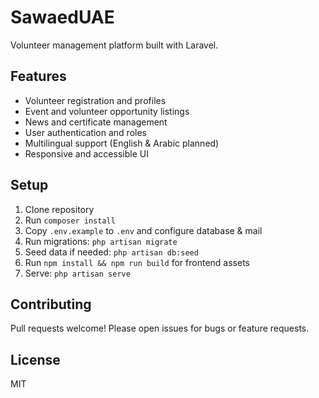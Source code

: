 # SawaedUAE

Volunteer management platform built with Laravel.

## Features

- Volunteer registration and profiles
- Event and volunteer opportunity listings
- News and certificate management
- User authentication and roles
- Multilingual support (English & Arabic planned)
- Responsive and accessible UI

## Setup

1. Clone repository
2. Run `composer install`
3. Copy `.env.example` to `.env` and configure database & mail
4. Run migrations: `php artisan migrate`
5. Seed data if needed: `php artisan db:seed`
6. Run `npm install && npm run build` for frontend assets
7. Serve: `php artisan serve`

## Contributing

Pull requests welcome! Please open issues for bugs or feature requests.

## License

MIT
